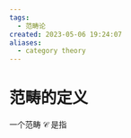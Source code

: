 ```yaml
---
tags:
  - 范畴论
created: 2023-05-06 19:24:07
aliases:
  - category theory
---
```

# 范畴的定义

一个范畴 $\mathcal{C}$ 是指